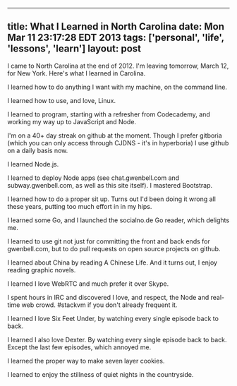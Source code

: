 
---
title: What I Learned in North Carolina
date:  Mon Mar 11 23:17:28 EDT 2013
tags: ['personal', 'life', 'lessons', 'learn']
layout: post
---

I came to North Carolina at the end of 2012. I'm leaving tomorrow, March 12, for New York. Here's what I learned in Carolina.

I learned how to do anything I want with my machine, on the command line.

I learned how to use, and love, Linux.

I learned to program, starting with a refresher from Codecademy, and working my way up to JavaScript and Node.
 
I'm on a 40+ day streak on github at the moment. Though I prefer gitboria (which you can only access through CJDNS - it's in hyperboria) I use github on a daily basis now.

I learned Node.js.

I learned to deploy Node apps (see chat.gwenbell.com and subway.gwenbell.com, as well as this site itself). 
I mastered Bootstrap.

I learned how to do a proper sit up. Turns out I'd been doing it wrong all these years, putting too much effort in in my hips.

I learned some Go, and I launched the socialno.de Go reader, which delights me.

I learned to use git not just for committing the front and back ends for gwenbell.com, but to do pull requests on open source projects on github.

I learned about China by reading A Chinese Life. And it turns out, I enjoy reading graphic novels.

I learned I love WebRTC and much prefer it over Skype.

I spent hours in IRC and discovered I love, and respect, the Node and real-time web crowd. #stackvm if you don't already frequent it.

I learned I love Six Feet Under, by watching every single episode back to back.

I learned I also love Dexter. By watching every single episode back to back. Except the last few episodes, which annoyed me.

I learned the proper way to make seven layer cookies.

I learned to enjoy the stillness of quiet nights in the countryside.

